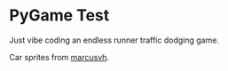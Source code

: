 # PyGame Test

Just vibe coding an endless runner traffic dodging game.

Car sprites from [marcusvh](https://marcusvh.itch.io/2d-cars).